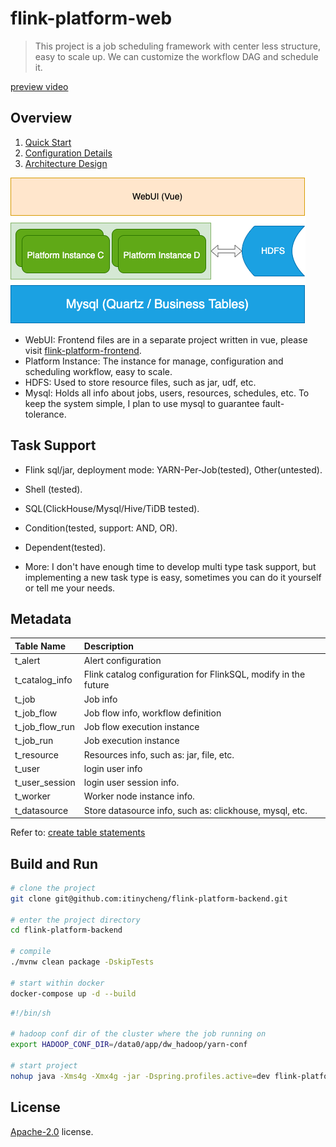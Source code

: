 # flink-platform-web

> This project is a job scheduling framework with center less structure, easy to scale up.
> We can customize the workflow DAG and schedule it.

[preview video](https://user-images.githubusercontent.com/14097070/181010270-af6209f5-3c77-4743-bda0-672469524e7e.mov)

## Overview

1. [Quick Start](docs/startup.md)
2. [Configuration Details](docs/configuration.md)
3. [Architecture Design](docs/architecture.md)

![arch](docs/img/arch_overview.png)

- WebUI: Frontend files are in a separate project written in vue, please
  visit [flink-platform-frontend](https://github.com/itinycheng/flink-platform-frontend).
- Platform Instance: The instance for manage, configuration and scheduling workflow, easy to scale.
- HDFS: Used to store resource files, such as jar, udf, etc.
- Mysql: Holds all info about jobs, users, resources, schedules, etc. To keep the system simple, I
  plan to use mysql to guarantee fault-tolerance.

## Task Support

- Flink sql/jar, deployment mode: YARN-Per-Job(tested), Other(untested).
- Shell (tested).
- SQL(ClickHouse/Mysql/Hive/TiDB tested).
- Condition(tested, support: AND, OR).
- Dependent(tested).

- More: I don't have enough time to develop multi type task support, but implementing a new task
  type is easy, sometimes you can do it yourself or tell me your needs.

## Metadata

| Table Name     | Description                                                    |
|:---------------|:---------------------------------------------------------------|
| t_alert        | Alert configuration                                            |
| t_catalog_info | Flink catalog configuration for FlinkSQL, modify in the future |
| t_job          | Job info                                                       |
| t_job_flow     | Job flow info, workflow definition                             |
| t_job_flow_run | Job flow execution instance                                    |
| t_job_run      | Job execution instance                                         |
| t_resource     | Resources info, such as: jar, file, etc.                       |
| t_user         | login user info                                                |
| t_user_session | login user session info.                                       |
| t_worker       | Worker node instance info.                                     |
| t_datasource   | Store datasource info, such as: clickhouse, mysql, etc.        |

Refer to: [create table statements](docs/sql/schema.sql)

## Build and Run

```bash
# clone the project
git clone git@github.com:itinycheng/flink-platform-backend.git

# enter the project directory
cd flink-platform-backend

# compile
./mvnw clean package -DskipTests

# start within docker
docker-compose up -d --build
```

```bash
#!/bin/sh

# hadoop conf dir of the cluster where the job running on
export HADOOP_CONF_DIR=/data0/app/dw_hadoop/yarn-conf

# start project
nohup java -Xms4g -Xmx4g -jar -Dspring.profiles.active=dev flink-platform-web-0.0.1.jar >/dev/null 2>&1 &
```

## License

[Apache-2.0](LICENSE) license.
